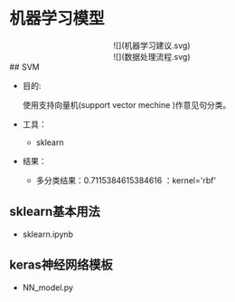 # 机器学习模型
<center>![](机器学习建议.svg)</center>

<center>![](数据处理流程.svg)</center>
## SVM

- 目的:

	使用支持向量机(support vector mechine )作意见句分类。

- 工具：
	- sklearn
- 结果：
	- 多分类结果：0.7115384615384616  ：kernel='rbf'

## sklearn基本用法
- sklearn.ipynb

## keras神经网络模板
- NN_model.py